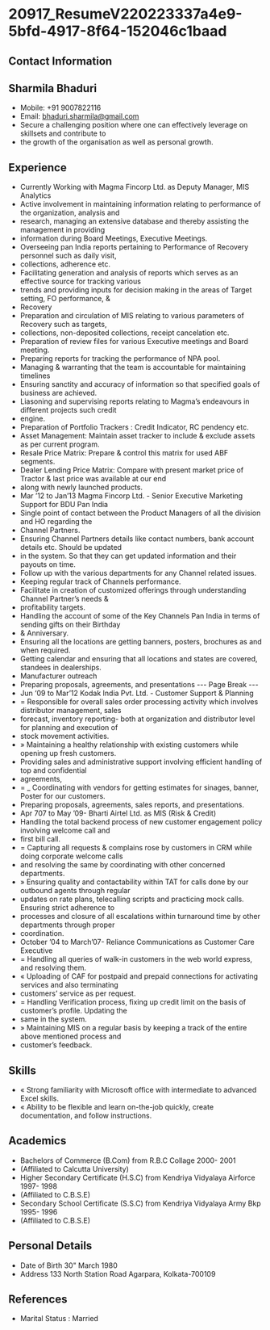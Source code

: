 # 20917_ResumeV220223337a4e9-5bfd-4917-8f64-152046c1baad

## Contact Information



## Sharmila Bhaduri

* Mobile: +91 9007822116
* Email: bhaduri.sharmila@gmail.com
* Secure a challenging position where one can effectively leverage on skillsets and contribute to
* the growth of the organisation as well as personal growth.


## Experience

* Currently Working with Magma Fincorp Ltd. as Deputy Manager, MIS Analytics
* Active involvement in maintaining information relating to performance of the organization, analysis and
* research, managing an extensive database and thereby assisting the management in providing
* information during Board Meetings, Executive Meetings.
* Overseeing pan India reports pertaining to Performance of Recovery personnel such as daily visit,
* collections, adherence etc.
* Facilitating generation and analysis of reports which serves as an effective source for tracking various
* trends and providing inputs for decision making in the areas of Target setting, FO performance, &
* Recovery
* Preparation and circulation of MIS relating to various parameters of Recovery such as targets,
* collections, non-deposited collections, receipt cancelation etc.
* Preparation of review files for various Executive meetings and Board meeting.
* Preparing reports for tracking the performance of NPA pool.
* Managing & warranting that the team is accountable for maintaining timelines
* Ensuring sanctity and accuracy of information so that specified goals of business are achieved.
* Liasoning and supervising reports relating to Magma’s endeavours in different projects such credit
* engine.
* Preparation of Portfolio Trackers : Credit Indicator, RC pendency etc.
* Asset Management: Maintain asset tracker to include & exclude assets as per current program.
* Resale Price Matrix: Prepare & control this matrix for used ABF segments.
* Dealer Lending Price Matrix: Compare with present market price of Tractor & last price was available at our end
* along with newly launched products.
* Mar ’12 to Jan’13 Magma Fincorp Ltd. - Senior Executive Marketing Support for BDU Pan India
* Single point of contact between the Product Managers of all the division and HO regarding the
* Channel Partners.
* Ensuring Channel Partners details like contact numbers, bank account details etc. Should be updated
* in the system. So that they can get updated information and their payouts on time.
* Follow up with the various departments for any Channel related issues.
* Keeping regular track of Channels performance.
* Facilitate in creation of customized offerings through understanding Channel Partner’s needs &
* profitability targets.
* Handling the account of some of the Key Channels Pan India in terms of sending gifts on their Birthday
* & Anniversary.
* Ensuring all the locations are getting banners, posters, brochures as and when required.
* Getting calendar and ensuring that all locations and states are covered, standees in dealerships.
* Manufacturer outreach
* Preparing proposals, agreements, and presentations
--- Page Break ---
* Jun ‘09 to Mar’12 Kodak India Pvt. Ltd. - Customer Support & Planning
* = Responsible for overall sales order processing activity which involves distributor management, sales
* forecast, inventory reporting- both at organization and distributor level for planning and execution of
* stock movement activities.
* » Maintaining a healthy relationship with existing customers while opening up fresh customers.
* Providing sales and administrative support involving efficient handling of top and confidential
* agreements,
* = _ Coordinating with vendors for getting estimates for sinages, banner, Poster for our customers.
* Preparing proposals, agreements, sales reports, and presentations.
* Apr 707 to May ’09- Bharti Airtel Ltd. as MIS (Risk & Credit)
* Handling the total backend process of new customer engagement policy involving welcome call and
* first bill call.
* = Capturing all requests & complains rose by customers in CRM while doing corporate welcome calls
* and resolving the same by coordinating with other concerned departments.
* » Ensuring quality and contactability within TAT for calls done by our outbound agents through regular
* updates on rate plans, telecalling scripts and practicing mock calls. Ensuring strict adherence to
* processes and closure of all escalations within turnaround time by other departments through proper
* coordination.
* October ’04 to March’07- Reliance Communications as Customer Care Executive
* = Handling all queries of walk-in customers in the web world express, and resolving them.
* « Uploading of CAF for postpaid and prepaid connections for activating services and also terminating
* customers’ service as per request.
* = Handling Verification process, fixing up credit limit on the basis of customer’s profile. Updating the
* same in the system.
* » Maintaining MIS on a regular basis by keeping a track of the entire above mentioned process and
* customer’s feedback.


## Skills

* « Strong familiarity with Microsoft office with intermediate to advanced Excel skills.
* « Ability to be flexible and learn on-the-job quickly, create documentation, and follow instructions.


## Academics

* Bachelors of Commerce (B.Com) from R.B.C Collage 2000- 2001
* (Affiliated to Calcutta University)
* Higher Secondary Certificate (H.S.C) from Kendriya Vidyalaya Airforce 1997- 1998
* (Affiliated to C.B.S.E)
* Secondary School Certificate (S.S.C) from Kendriya Vidyalaya Army Bkp 1995- 1996
* (Affiliated to C.B.S.E)


## Personal Details

* Date of Birth 30" March 1980
* Address 133 North Station Road Agarpara, Kolkata-700109


## References

* Marital Status : Married

